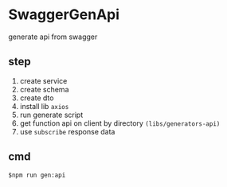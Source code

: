 

# SwaggerGenApi

generate api from swagger

## step
1. create service
2. create schema
3. create dto
4. install lib `axios`
5. run generate script
6. get function api on client by directory `(libs/generators-api)`
7. use `subscribe` response data
## cmd
```
$npm run gen:api
```